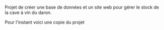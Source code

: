 Projet de créer une base de données et un site web pour gérer le stock de la cave à vin du daron.

Pour l'instant voici une copie du projet 

